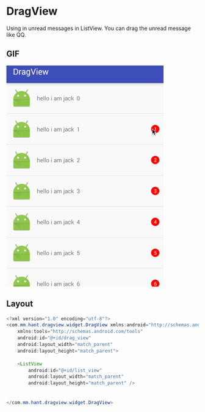 # DragView
Using in unread messages in ListView. You can drag the unread message  like QQ.
## GIF
![](https://github.com/zjdyhant/DragView/blob/master/app/src/main/res/raw/dragview.gif)
## Layout
```Java
<?xml version="1.0" encoding="utf-8"?>
<com.mm.hant.dragview.widget.DragView xmlns:android="http://schemas.android.com/apk/res/android"
    xmlns:tools="http://schemas.android.com/tools"
    android:id="@+id/drag_view"
    android:layout_width="match_parent"
    android:layout_height="match_parent">

    <ListView
        android:id="@+id/list_view"
        android:layout_width="match_parent"
        android:layout_height="match_parent" />


</com.mm.hant.dragview.widget.DragView>
```
